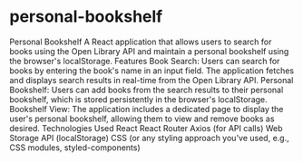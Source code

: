 # personal-bookshelf
 Personal Bookshelf A React application that allows users to search for books using the Open Library API and maintain a personal bookshelf using the browser's localStorage. Features  Book Search: Users can search for books by entering the book's name in an input field. The application fetches and displays search results in real-time from the Open Library API. Personal Bookshelf: Users can add books from the search results to their personal bookshelf, which is stored persistently in the browser's localStorage. Bookshelf View: The application includes a dedicated page to display the user's personal bookshelf, allowing them to view and remove books as desired.  Technologies Used  React React Router Axios (for API calls) Web Storage API (localStorage) CSS (or any styling approach you've used, e.g., CSS modules, styled-components)

